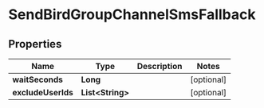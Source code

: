 

# SendBirdGroupChannelSmsFallback


## Properties

| Name | Type | Description | Notes |
|------------ | ------------- | ------------- | -------------|
|**waitSeconds** | **Long** |  |  [optional] |
|**excludeUserIds** | **List&lt;String&gt;** |  |  [optional] |



